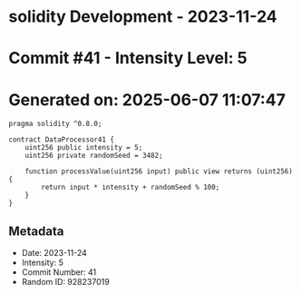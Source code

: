 ﻿# solidity Development - 2023-11-24
# Commit #41 - Intensity Level: 5
# Generated on: 2025-06-07 11:07:47
```solidity
pragma solidity ^0.8.0;

contract DataProcessor41 {
    uint256 public intensity = 5;
    uint256 private randomSeed = 3482;

    function processValue(uint256 input) public view returns (uint256) {
        return input * intensity + randomSeed % 100;
    }
}
```
## Metadata
- Date: 2023-11-24
- Intensity: 5
- Commit Number: 41
- Random ID: 928237019
